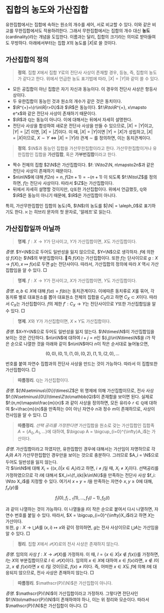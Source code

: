 <!---
title: '집합의 농도와 가산집합'
category: Mathematics
language: Korean
--->

# 집합의 농도와 가산집합

유한집합에서는 집합에 속하는 원소의 개수를 세어, 서로 비교할 수 있다. 이와 같은 비교를
무한집합에서도 적용하려한다.
그래서 무한집합에서는 집합의 개수 대신 **농도**(cardinality)라는 개념을 도입한다.
이름과는 달리, 집합의 크기라는 의미로 받아들여도 무방하다.
아래에서부터는 집합 $X$의 농도를 $|X|$로 쓸 것이다.

## 가산집합의 정의

> **정의**. 집합 $X$에서 집합 $Y$로의 전단사 사상이 존재할 경우, 등농, 즉, 집합의 농도가 
> 같다고 한다. 위에서 언급한 농도 표기법에 따라, $|X|=|Y|$와 같이 쓸 수 있다.

- 모든 공집합이 아닌 집합은 자기 자신과 동능이다. 이 경우의 전단사 사상은 항등사상이다.
- 두 유한집합이 동능인 것과 원소의 개수가 같은 것은 동치이다.
- $\R^{+}=\{r\in\R|r>0\}$과 $\R$은 동능이다.
$f:\R\to\R^{+}, x\mapsto e^x$와 같은 전단사 사상이 존재하기 때문이다.
- $\R$과 $\mathbb{Q}$는 동능이 아니다. 이에 대해서는 뒤에서 자세히 설명한다.
- 전단사 사상을 합성하여 새로운 전단사 사상을 만들 수 있으므로, $|X| = |Y|$이고, $|Y| = |Z|$ 이면, $|X| = |Z|$이다.
이 때, $|X|=|Y|$이면 $|Y|=|X|$가 성립하고, $|X|=|X|$이므로, $X \sim Y \iff |X|=|Y|$라 관계 $\sim$ 를 정의하면, 이는 동치관계이다.

> **정의**. $\N$과 동능인 집합을 가산무한집합이라고 한다. 가산무한집합이거나 유한집합인 집합을
> **가산집합**, 혹은 **가부번집합**이라고 한다.

- 짝수 전체의 집합 $2\N$은 가산집합이다. $f: \N\to2\N, n\mapsto2n$과 같은 전단사
사상이 존재하기 때문이다.
- $n\in\N$에 대해 $f(2n)=n$, $f(2n+1)=-(n+1)$ 이 되도록
$f:\N\to\Z$를 정의하면, $f$는 전단사 사상이다. 따라서 $\Z$는 가산집합이다.
- 뒤에서 자세히 설명할 것이지만, $\mathbb{Q}$또한 가산집합이다. 위에서 언급했듯,
$\mathbb{Q}$와 $\R$은 동능이 아니기 때문에, $\R$은 가산집합이 아니다.

특히, 가산무한집합인 집합의 농도(즉, $\N$)의 농도를 $|\N| = \aleph_0$로 표기하기도 한다.
ℵ 는 히브리 문자의 첫 문자로, '알레프'로 읽는다.

## 가산집합일까 아닐까

> **명제**. $f:X\to Y$가 단사이고, $Y$가 가산집합이면, $X$도 가산집합이다.

*증명*. $Y=\N$으로 두어도 일반성을 잃지 않으므로, $Y=\N$으로 생각하자.
$f$에 의한 상 $f(X)$는 $\N$의 부분집합이다. 즉 $f(X)$는 가산집합이다.
또한 $f$는 단사이므로 $g:X\to f(X),x\mapsto f(x)$로 두면
$g$는 전단사이다. 따라서, 가산집합의 정의에 따라 $X$ 역시 가산집합임을 알 수 있다. □

> **명제**. $f:X\to Y$가 전사이고, $X$가 가산집합이면, $Y$도 가산집합이다.

*증명*. $a,b\in X$에 대해 $f(a)=f(b)$는 동치관계이다. 이에따른 동치류로 $X$를 묶어,
각 동치류 별로 대표원소를 뽑아 대표원소 전체의 집합을 $C_X$라고 하면 $C_X\subset X$이다.
따라서 $C_X$는 가산집합이다.
$f$의 제한 $f':C_X\to Y$는 전단사이므로 $Y$또한 가산집합임을 알 수 있다. □

> **명제**. $X$와 $Y$가 가산집합이면, $X\times Y$도 가산집합이다.

*증명*. $X=Y=\N$으로 두어도 일반성을 잃지 않는다.
$\N\times\N$이 가산집합임을 보이는 것은 간단하다.
$n\in\N$에 대하여 $i+j=n$인 $(i,j)\in\N\times\N$을 $i$가 작은 순으로 나열한 것을
아래와 같이 $n\in\N$마다 $n$이 작은 순서대로 늘어놓으면,

$$
(0,0),\,(0,1),\,(1,0),\,(0,2),\,(1,1),\,(2,0),\,\ldots
$$

번호를 붙여 자연수 집합과의 전단사 사상을 만드는 것이 가능하다. 따라서 이 집합또한 
가산집합이다. □

> **따름정리**. $\mathbb{Q}$는 가산집합이다.

*증명*. $(\N\setminus\{0\})\times\Z$은 위 명제에 의해 가산집합이므로, 전사 사상
$f:(\N\setminus\{0\})\times\Z\to\mathbb{Q}$이 존재함을 보이면 된다. 실제로 $f:(n,m)\mapsto\frac{m}{n}$
과 같이 사상을 정의하면, 모든 유리수 $r\in\mathbb{Q}$에 대하여 $r=\frac{m}{n}$을 만족하는 $0$이 아닌 자연수
$n$과 정수 $m$이 존재하므로, 사상이 전사임을 알 수 있다. □

> **따름정리**. *선택 공리를 가정한다면* 가산집합을 원소로 갖는 가산집합인 집합족
$A=\{A_0, A_1,\ldots\}$에 대하여,
$\bigcup A = \bigcup_{i=0}^{\infty}A_i$는 가산이다.

*증명*. 가산집합이라고 하였지만, 유한집합인 경우에 대해서는 가산임이 자명하므로
각 $A_i$와 $A$가 가산무한집합인 경우만을 보이는 것으로 충분하다. 그러므로 $A_i = \N$으로 두어도
일반성을 잃지 않는다.  
각 $i\in\N$에 대해 $X_i =\{(x,i)|x\in A_i\}$라고 하면,
$i\not=j$일 때, $X_i\not=X_j$이다.
선택공리를 가정하였으므로 각 $i$에 대해서 $X_i=\{f_i(k)|k\in\N\}$을 만족하는
전단사 사상 $f_i: \N\to X_i$를 지정할 수 있다.
여기서 $x+y=l$을 만족하는 자연수 $x,y\geq 0$에 대해, $f_x(y)$를

$$
f_l(0),\, f_{l-1}(1),\,\ldots,\, f_{1}(l-1),\, f_{0}(l)
$$

과 같이 나열하는 것이 가능하다. 이 나열들을 $l$이 작은 순으로 붙여서 다시 나열하면,
자연수 번호를 붙일 수 있다. 따라서, $X = \bigcup_{i=0}^{\infty}X_i$라고 하면 $X$는 가산이다.  
또한, $g:X\to \bigcup A$를 $(x,i)\mapsto x$와 같이 정의하면, $g$는 전사 사상이므로
$\bigcup A$는 가산임을 알 수 있다. □

> **정리**. 집합 $X$에서 $\mathscr{P}(X)$로의 전사 사상은 존재하지 않는다.

*증명*. 임의의 사상 $f:X\to\mathscr{P}(X)$를 가정하자.
이 때, $I=\{x\in X|x\not\in f(x)\}$를 가정하면, $I$는
$X$의 부분집합이므로 $I\in\mathscr{P}(X)$이다.
임의의 $x\in X$에 대하여 $x\in f(x)$라면, $x\not\in I$이고,
$x\not\in f(x)$라면 $x\in I$일 것이므로, $f(x)\not= I$이다.
즉, 어떠한 $x\in X$도 $f$에 의해 $I$에 대응되지 않으므로,
전사 사상은 존재하지 않는다. □

> **따름정리**. $\mathscr{P}(\N)$은 가산집합이 아니다.

*증명*. $\mathscr{P}(\N)$이 가산집합이라고 가정하자.
그렇다면 전단사인 $f:\N\to\mathscr{P}(\N)$이 존재하여야 하나,
이는 위 정리와 모순이다. 따라서 $\mathscr{P}(\N)$은 가산집합이 아니다. □

<!---
> **정리**. $\R$은 가산집합이 아니다.

## 연속체 가설
--->
